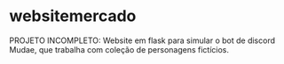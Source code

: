 # websitemercado
PROJETO INCOMPLETO: Website em flask para simular o bot de discord Mudae, que trabalha com coleção de personagens fictícios.

